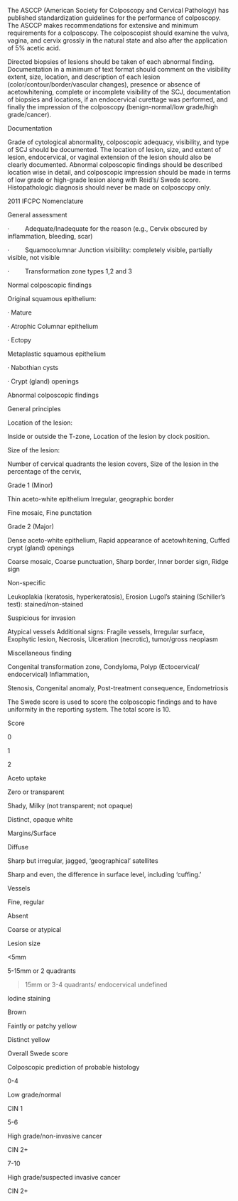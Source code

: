 The ASCCP (American Society for Colposcopy and Cervical Pathology) has published standardization guidelines for the performance of colposcopy. The ASCCP makes recommendations for extensive and minimum requirements for a colposcopy. The colposcopist should examine the vulva, vagina, and cervix grossly in the natural state and also after the application of 5% acetic acid.

Directed biopsies of lesions should be taken of each abnormal finding. Documentation in a minimum of text format should comment on the visibility extent, size, location, and description of each lesion (color/contour/border/vascular changes), presence or absence of acetowhitening, complete or incomplete visibility of the SCJ, documentation of biopsies and locations, if an endocervical curettage was performed, and finally the impression of the colposcopy (benign-normal/low grade/high grade/cancer).

Documentation

Grade of cytological abnormality, colposcopic adequacy, visibility, and type of SCJ should be documented. The location of lesion, size, and extent of lesion, endocervical, or vaginal extension of the lesion should also be clearly documented. Abnormal colposcopic findings should be described location wise in detail, and colposcopic impression should be made in terms of low grade or high-grade lesion along with Reid’s/ Swede score. Histopathologic diagnosis should never be made on colposcopy only.

2011 IFCPC Nomenclature

General assessment

·         Adequate/Inadequate for the reason (e.g., Cervix obscured by inflammation, bleeding, scar)

·         Squamocolumnar Junction visibility: completely visible, partially visible, not visible

·         Transformation zone types 1,2 and 3



Normal colposcopic findings

Original squamous epithelium:

· Mature

· Atrophic Columnar epithelium

· Ectopy

Metaplastic squamous epithelium

· Nabothian cysts

· Crypt (gland) openings

Abnormal colposcopic findings

General principles

Location of the lesion:

Inside or outside the T-zone, Location of the lesion by clock position.

Size of the lesion:

Number of cervical quadrants the lesion covers, Size of the lesion in the percentage of the cervix,



Grade 1 (Minor)

Thin aceto-white epithelium Irregular, geographic border

Fine mosaic, Fine punctation



Grade 2 (Major)

Dense aceto-white epithelium, Rapid appearance of acetowhitening, Cuffed crypt (gland) openings

Coarse mosaic, Coarse punctuation, Sharp border, Inner border sign, Ridge sign



Non-specific

Leukoplakia (keratosis, hyperkeratosis), Erosion Lugol’s staining (Schiller’s test): stained/non-stained

Suspicious for invasion

Atypical vessels Additional signs: Fragile vessels, Irregular surface, Exophytic lesion, Necrosis, Ulceration (necrotic), tumor/gross neoplasm

Miscellaneous finding

Congenital transformation zone, Condyloma, Polyp (Ectocervical/ endocervical) Inflammation,

Stenosis, Congenital anomaly, Post-treatment consequence, Endometriosis

The Swede score is used to score the colposcopic findings and to have uniformity in the reporting system. The total score is 10.

Score

0

1

2

Aceto uptake

Zero or transparent

Shady, Milky (not transparent; not opaque)

Distinct, opaque white

Margins/Surface

Diffuse

Sharp but irregular, jagged, ‘geographical’ satellites

Sharp and even, the difference in surface level, including ‘cuffing.’

Vessels

Fine, regular

Absent

Coarse or atypical

Lesion size

<5mm

5-15mm or 2 quadrants

>15mm or 3-4 quadrants/ endocervical undefined

Iodine staining

Brown

Faintly or patchy yellow

Distinct yellow

Overall Swede score

Colposcopic prediction of probable histology

0-4

Low grade/normal

CIN 1

5-6

High grade/non-invasive cancer

CIN 2+

7-10

High grade/suspected invasive cancer

CIN 2+
